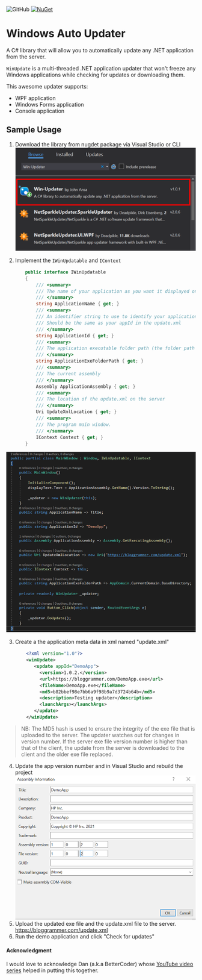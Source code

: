 ![GitHub](https://img.shields.io/github/license/Blogrammer/Win-Updater?logo=github) [![NuGet](https://img.shields.io/nuget/v/Win-Updater)](https://www.nuget.org/packages/Win-Updater/)

# Windows Auto Updater

A C# library that will allow you to automatically update any .NET application from the server.  

`WinUpdate` is a multi-threaded .NET application updater that won't freeze any Windows applications while checking for updates or downloading them.  

This awesome updater supports: 

- WPF application
- Windows Forms application
- Console application

## Sample Usage

1. Download the library from nugdet package via Visual Studio or CLI
![nuget package](img/nuget-package.PNG)

2. Implement the `IWinUpdatable` and `IContext`
 
 ```c#
        public interface IWinUpdatable
        {
            /// <summary>
            /// The name of your application as you want it displayed on the update window.
            /// </summary>
            string ApplicationName { get; }
            /// <summary>
            /// An identifier string to use to identify your application in the update.xml
            /// Should be the same as your appId in the update.xml
            /// </summary>
            string ApplicationId { get; }
            /// <summary>
            /// The application executable folder path (the folder path where the exe file is placed)
            /// </summary>
            string ApplicationExeFolderPath { get; }   
            /// <summary>
            /// The current assembly
            /// </summary>
            Assembly ApplicationAssembly { get; }
            /// <summary>
            /// The location of the update.xml on the server
            /// </summary>
            Uri UpdateXmlLocation { get; }
            /// <summary>
            /// The program main window.
            /// </summary>
            IContext Context { get; }
        }
   ``` 
   

![Win Updater](img/implementation.PNG)
    
3. Create a the application meta data in xml  named "update.xml" 
	```xml
		<?xml version="1.0"?>
        <winUpdate>
           <update appId="DemoApp">
             <version>1.0.2.</version>         
             <url>https://bloggrammer.com/DemoApp.exe</url>
             <fileName>DemoApp.exe</fileName>
             <md5>b82bbef98e7bb6a9f98b9a7d3724b64b</md5>
             <description>Testing updater</description> 
             <launchArgs></launchArgs>
           </update>
        </winUpdate>

> NB: The MD5 hash is used to ensure the integrity of the exe file that
> is uploaded to the server. The updater watches out for changes in
> version number. If the server exe file version number is higher than
> that of the client, the update from the server is downloaded to the
> client and the older exe file replaced.

4. Update the app version number and in Visual Studio and rebuild the project
 ![Win Updater](img/update-version.PNG)
 5. Upload the updated exe file and the update.xml file to the server. https://bloggrammer.com/update.xml
 6. Run the demo application and click "Check for updates"

#### Acknowledgment
I would love to acknowledge Dan (a.k.a BetterCoder) whose [YouTube video series](https://www.youtube.com/watch?v=325Uxy5nVI0) helped in putting this together.

